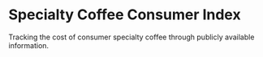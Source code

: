 # Specialty Coffee Consumer Index

Tracking the cost of consumer specialty coffee through publicly available information.